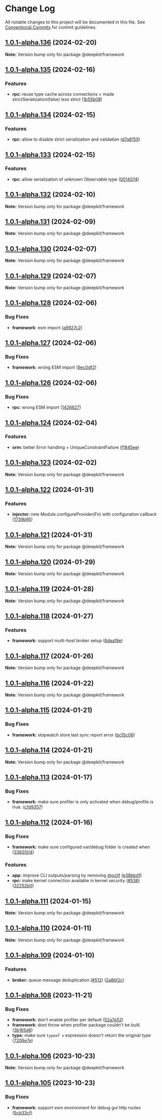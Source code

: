 # Change Log

All notable changes to this project will be documented in this file.
See [Conventional Commits](https://conventionalcommits.org) for commit guidelines.

## [1.0.1-alpha.136](https://github.com/deepkit/deepkit-framework/compare/v1.0.1-alpha.135...v1.0.1-alpha.136) (2024-02-20)

**Note:** Version bump only for package @deepkit/framework

## [1.0.1-alpha.135](https://github.com/deepkit/deepkit-framework/compare/v1.0.1-alpha.134...v1.0.1-alpha.135) (2024-02-16)

### Features

- **rpc:** reuse type cache across connections + made strictSerialization(false) less strict ([1b55b08](https://github.com/deepkit/deepkit-framework/commit/1b55b085aee23a53070daa3d179cd86734608b57))

## [1.0.1-alpha.134](https://github.com/deepkit/deepkit-framework/compare/v1.0.1-alpha.133...v1.0.1-alpha.134) (2024-02-15)

### Features

- **rpc:** allow to disable strict serialization and validation ([d7a8155](https://github.com/deepkit/deepkit-framework/commit/d7a8155328dca9dca16c3bea88794002fa6f5cba))

## [1.0.1-alpha.133](https://github.com/deepkit/deepkit-framework/compare/v1.0.1-alpha.132...v1.0.1-alpha.133) (2024-02-15)

### Features

- **rpc:** allow serialization of unknown Observable type ([0014074](https://github.com/deepkit/deepkit-framework/commit/00140743b3cec674f7eda89a034c46720c5c96ae))

## [1.0.1-alpha.132](https://github.com/deepkit/deepkit-framework/compare/v1.0.1-alpha.131...v1.0.1-alpha.132) (2024-02-10)

**Note:** Version bump only for package @deepkit/framework

## [1.0.1-alpha.131](https://github.com/deepkit/deepkit-framework/compare/v1.0.1-alpha.130...v1.0.1-alpha.131) (2024-02-09)

**Note:** Version bump only for package @deepkit/framework

## [1.0.1-alpha.130](https://github.com/deepkit/deepkit-framework/compare/v1.0.1-alpha.129...v1.0.1-alpha.130) (2024-02-07)

**Note:** Version bump only for package @deepkit/framework

## [1.0.1-alpha.129](https://github.com/deepkit/deepkit-framework/compare/v1.0.1-alpha.128...v1.0.1-alpha.129) (2024-02-07)

**Note:** Version bump only for package @deepkit/framework

## [1.0.1-alpha.128](https://github.com/deepkit/deepkit-framework/compare/v1.0.1-alpha.127...v1.0.1-alpha.128) (2024-02-06)

### Bug Fixes

- **framework:** esm import ([a9927c2](https://github.com/deepkit/deepkit-framework/commit/a9927c2507be69b59ee13c45ae315e95aef84898))

## [1.0.1-alpha.127](https://github.com/deepkit/deepkit-framework/compare/v1.0.1-alpha.126...v1.0.1-alpha.127) (2024-02-06)

### Bug Fixes

- **framework:** wrong ESM import ([9ec0df2](https://github.com/deepkit/deepkit-framework/commit/9ec0df218ddd42dba52b2ac892701b9d9bff216a))

## [1.0.1-alpha.126](https://github.com/deepkit/deepkit-framework/compare/v1.0.1-alpha.125...v1.0.1-alpha.126) (2024-02-06)

### Bug Fixes

- **rpc:** wrong ESM import ([1426627](https://github.com/deepkit/deepkit-framework/commit/14266273c30414513aed4ae7667697f19d852098))

## [1.0.1-alpha.124](https://github.com/deepkit/deepkit-framework/compare/v1.0.1-alpha.123...v1.0.1-alpha.124) (2024-02-04)

### Features

- **orm:** better Error handling + UniqueConstraintFailure ([f1845ee](https://github.com/deepkit/deepkit-framework/commit/f1845ee84eb61a894155944a6efae6b926a4a47d))

## [1.0.1-alpha.123](https://github.com/deepkit/deepkit-framework/compare/v1.0.1-alpha.122...v1.0.1-alpha.123) (2024-02-02)

**Note:** Version bump only for package @deepkit/framework

## [1.0.1-alpha.122](https://github.com/deepkit/deepkit-framework/compare/v1.0.1-alpha.121...v1.0.1-alpha.122) (2024-01-31)

### Features

- **injector:** new Module.configureProvider<T>(Fn) with configuration callback ([1739b95](https://github.com/deepkit/deepkit-framework/commit/1739b9564dcf4d254dd3041dc71945290e06ad4c))

## [1.0.1-alpha.121](https://github.com/deepkit/deepkit-framework/compare/v1.0.1-alpha.120...v1.0.1-alpha.121) (2024-01-31)

**Note:** Version bump only for package @deepkit/framework

## [1.0.1-alpha.120](https://github.com/deepkit/deepkit-framework/compare/v1.0.1-alpha.119...v1.0.1-alpha.120) (2024-01-29)

**Note:** Version bump only for package @deepkit/framework

## [1.0.1-alpha.119](https://github.com/deepkit/deepkit-framework/compare/v1.0.1-alpha.118...v1.0.1-alpha.119) (2024-01-28)

**Note:** Version bump only for package @deepkit/framework

## [1.0.1-alpha.118](https://github.com/deepkit/deepkit-framework/compare/v1.0.1-alpha.117...v1.0.1-alpha.118) (2024-01-27)

### Features

- **framework:** support multi-host broker setup ([6daa19e](https://github.com/deepkit/deepkit-framework/commit/6daa19e379edde04d08e7e9404fbc8cfa7ecc114))

## [1.0.1-alpha.117](https://github.com/deepkit/deepkit-framework/compare/v1.0.1-alpha.116...v1.0.1-alpha.117) (2024-01-26)

**Note:** Version bump only for package @deepkit/framework

## [1.0.1-alpha.116](https://github.com/deepkit/deepkit-framework/compare/v1.0.1-alpha.115...v1.0.1-alpha.116) (2024-01-22)

**Note:** Version bump only for package @deepkit/framework

## [1.0.1-alpha.115](https://github.com/deepkit/deepkit-framework/compare/v1.0.1-alpha.114...v1.0.1-alpha.115) (2024-01-21)

### Bug Fixes

- **framework:** stopwatch store last sync report error ([bc15c06](https://github.com/deepkit/deepkit-framework/commit/bc15c06bdb8c620c0553a41e483c07b55c390852))

## [1.0.1-alpha.114](https://github.com/deepkit/deepkit-framework/compare/v1.0.1-alpha.113...v1.0.1-alpha.114) (2024-01-21)

**Note:** Version bump only for package @deepkit/framework

## [1.0.1-alpha.113](https://github.com/deepkit/deepkit-framework/compare/v1.0.1-alpha.112...v1.0.1-alpha.113) (2024-01-17)

### Bug Fixes

- **framework:** make sure profiler is only activated when debug/profile is true. ([c1d9357](https://github.com/deepkit/deepkit-framework/commit/c1d9357dba3b0a5568592fd5d61c8853bfe9b25e))

## [1.0.1-alpha.112](https://github.com/deepkit/deepkit-framework/compare/v1.0.1-alpha.111...v1.0.1-alpha.112) (2024-01-16)

### Bug Fixes

- **framework:** make sure configured var/debug folder is created when ([3383504](https://github.com/deepkit/deepkit-framework/commit/3383504b3375d03d9f0f421e19f16e0ebc6721ae))

### Features

- **app:** improve CLI outputs/parsing by removing [@oclif](https://github.com/oclif) ([e38bbd1](https://github.com/deepkit/deepkit-framework/commit/e38bbd143daa2c856c57eca07a4fd29e884fe97e))
- **rpc:** make kernel connection available in kernel security ([#536](https://github.com/deepkit/deepkit-framework/issues/536)) ([32252b0](https://github.com/deepkit/deepkit-framework/commit/32252b0c1327ec093215602c936d287c20f0a66e))

## [1.0.1-alpha.111](https://github.com/deepkit/deepkit-framework/compare/v1.0.1-alpha.110...v1.0.1-alpha.111) (2024-01-15)

**Note:** Version bump only for package @deepkit/framework

## [1.0.1-alpha.110](https://github.com/deepkit/deepkit-framework/compare/v1.0.1-alpha.109...v1.0.1-alpha.110) (2024-01-11)

**Note:** Version bump only for package @deepkit/framework

## [1.0.1-alpha.109](https://github.com/deepkit/deepkit-framework/compare/v1.0.1-alpha.108...v1.0.1-alpha.109) (2024-01-10)

### Features

- **broker:** queue message deduplication ([#512](https://github.com/deepkit/deepkit-framework/issues/512)) ([2a8bf2c](https://github.com/deepkit/deepkit-framework/commit/2a8bf2cb2b50184cbe8d0134ec9047d80270f9ce))

## [1.0.1-alpha.108](https://github.com/deepkit/deepkit-framework/compare/v1.0.1-alpha.107...v1.0.1-alpha.108) (2023-11-21)

### Bug Fixes

- **framework:** don't enable profiler per default ([52a7e52](https://github.com/deepkit/deepkit-framework/commit/52a7e5216b8679c8ff7825979d12b00f7e9ad869))
- **framework:** dont throw when profiler package couldn't be built. ([3b165d6](https://github.com/deepkit/deepkit-framework/commit/3b165d69d91be1c86d9a9e09770411f5fbdc66c5))
- **type:** make sure `typeof x` expression doesn't return the original type ([7206e7e](https://github.com/deepkit/deepkit-framework/commit/7206e7ef9c3728e2b60d9a6cd7ecdb167fca78d0))

## [1.0.1-alpha.106](https://github.com/deepkit/deepkit-framework/compare/v1.0.1-alpha.105...v1.0.1-alpha.106) (2023-10-23)

**Note:** Version bump only for package @deepkit/framework

## [1.0.1-alpha.105](https://github.com/deepkit/deepkit-framework/compare/v1.0.1-alpha.103...v1.0.1-alpha.105) (2023-10-23)

### Bug Fixes

- **framework:** support esm environment for debug gui http routes ([5cb33cf](https://github.com/deepkit/deepkit-framework/commit/5cb33cfd7b98c3549ff30c42980c3d6e8f65a447))
